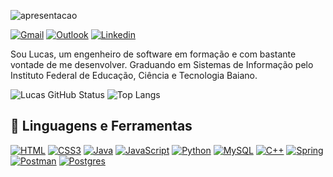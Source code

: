 ![apresentacao](https://github.com/lucassoliveiraa/lucassoliveiraa/assets/88242096/b7283065-044e-4ba3-9e34-f1ee94730fb5)

[![Gmail](https://img.shields.io/badge/Gmail-D14836?style=for-the-badge&logo=gmail&logoColor=white)](mailto:luska.soliver7@gmail.com)
[![Outlook](https://img.shields.io/badge/Microsoft_Outlook-0078D4?style=for-the-badge&logo=microsoft-outlook&logoColor=white)](mailto:lucassdeoliveira@outlook.com.br)
[![Linkedin](https://img.shields.io/badge/LinkedIn-0077B5?style=for-the-badge&logo=linkedin&logoColor=white)](https://www.linkedin.com/in/lucas-de-oliveira-b39b41206/)

Sou Lucas, um engenheiro de software em formação e com bastante vontade de me desenvolver. Graduando em Sistemas de Informação pelo Instituto Federal de Educação, Ciência e Tecnologia Baiano.

![Lucas GitHub Status](https://github-readme-stats.vercel.app/api?username=lucassoliveiraa&show_icons=true&theme=vue)
![Top Langs](https://github-readme-stats.vercel.app/api/top-langs/?username=lucassoliveiraa&layout=compact&theme=vue)

## 💼 Linguagens e Ferramentas

[![HTML](https://skillicons.dev/icons?i=html)](https://www.w3schools.com/html/default.asp)
[![CSS3](https://skillicons.dev/icons?i=css3)](https://www.w3schools.com/css/default.asp)
[![Java](https://skillicons.dev/icons?i=Java)](https://www.java.com/pt-BR/)
[![JavaScript](https://skillicons.dev/icons?i=javascript)](https://developer.mozilla.org/pt-BR/docs/Web/JavaScript)
[![Python](https://skillicons.dev/icons?i=python)](https://www.python.org/)
[![MySQL](https://skillicons.dev/icons?i=mysql)](https://www.mysql.com/)
[![C++](https://skillicons.dev/icons?i=c++)](https://learn.microsoft.com/pt-br/cpp/cpp/?view=msvc-170)
[![Spring](https://skillicons.dev/icons?i=spring)](https://spring.io/)
[![Postman](https://skillicons.dev/icons?i=postman)](https://www.postman.com/)
[![Postgres](https://skillicons.dev/icons?i=postresql)](https://www.postgresql.org/)
